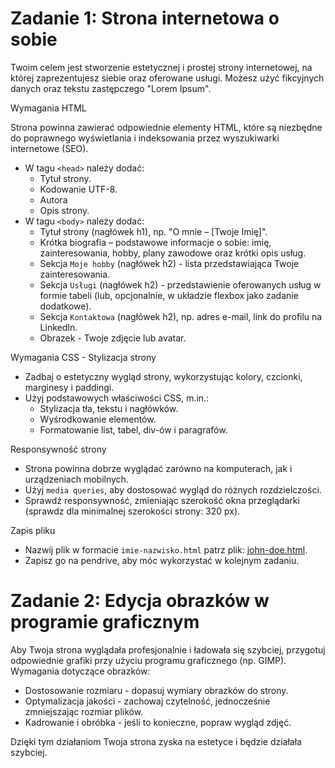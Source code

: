 # Zadanie 1: Strona internetowa o sobie

Twoim celem jest stworzenie estetycznej i prostej strony internetowej, na której zaprezentujesz siebie oraz oferowane usługi. 
Możesz użyć fikcyjnych danych oraz tekstu zastępczego "Lorem Ipsum".

Wymagania HTML

Strona powinna zawierać odpowiednie elementy HTML, które są niezbędne do poprawnego wyświetlania i indeksowania przez wyszukiwarki internetowe (SEO).

- W tagu ```<head>``` należy dodać: 
  - Tytuł strony. 
  - Kodowanie UTF-8. 
  - Autora 
  - Opis strony. 
- W tagu ```<body>``` należy dodać:
  - Tytuł strony (nagłówek h1), np. "O mnie – [Twoje Imię]".
  - Krótka biografia – podstawowe informacje o sobie: imię, zainteresowania, hobby, plany zawodowe oraz krótki opis usług.
  - Sekcja ```Moje hobby``` (nagłówek h2) - lista przedstawiająca Twoje zainteresowania.
  - Sekcja ```Usługi``` (nagłówek h2) - przedstawienie oferowanych usług w formie tabeli (lub, opcjonalnie, w układzie flexbox jako zadanie dodatkowe).
  - Sekcja ```Kontaktowa``` (nagłówek h2), np. adres e-mail, link do profilu na LinkedIn.
  - Obrazek - Twoje zdjęcie lub avatar.

Wymagania CSS - Stylizacja strony

- Zadbaj o estetyczny wygląd strony, wykorzystując kolory, czcionki, marginesy i paddingi.
- Użyj podstawowych właściwości CSS, m.in.:
  - Stylizacja tła, tekstu i nagłówków.
  - Wyśrodkowanie elementów.
  - Formatowanie list, tabel, div-ów i paragrafów.

Responsywność strony

- Strona powinna dobrze wyglądać zarówno na komputerach, jak i urządzeniach mobilnych.
- Użyj ```media queries```, aby dostosować wygląd do różnych rozdzielczości.
- Sprawdź responsywność, zmieniając szerokość okna przeglądarki (sprawdz dla minimalnej szerokości strony: 320 px).

Zapis pliku

- Nazwij plik w formacie ```imie-nazwisko.html``` patrz plik: [john-doe.html](https://github.com/cmsrs/school/blob/main/html_and_css/john-doe.html).
- Zapisz go na pendrive, aby móc wykorzystać w kolejnym zadaniu.

# Zadanie 2: Edycja obrazków w programie graficznym

Aby Twoja strona wyglądała profesjonalnie i ładowała się szybciej, przygotuj odpowiednie grafiki przy użyciu programu graficznego (np. GIMP).
Wymagania dotyczące obrazków:

- Dostosowanie rozmiaru - dopasuj wymiary obrazków do strony.
- Optymalizacja jakości - zachowaj czytelność, jednocześnie zmniejszając rozmiar plików.
- Kadrowanie i obróbka - jeśli to konieczne, popraw wygląd zdjęć.

Dzięki tym działaniom Twoja strona zyska na estetyce i będzie działała szybciej.
